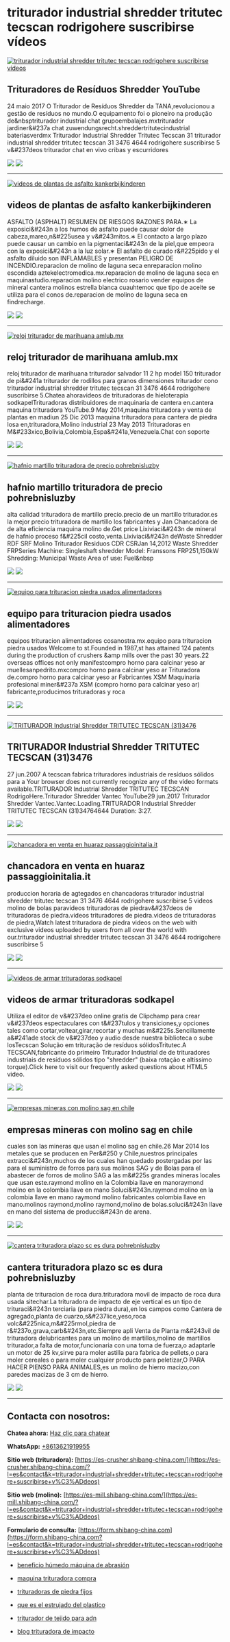 # triturador industrial shredder tritutec tecscan rodrigohere suscribirse vídeos

<a href="https://swt.shibang-china.com/?l=es&img&k=triturador+industrial+shredder+tritutec+tecscan+rodrigohere+suscribirse+v%C3%ADdeos" target="_blank">![triturador industrial shredder tritutec tecscan rodrigohere suscribirse vídeos](http://static.shibang-china.com/all-800x300/819.jpg)</a>

## Trituradores de Resíduos Shredder YouTube
24 maio 2017 O Triturador de Resíduos Shredder da TANA,revolucionou a gestão de resíduos no mundo.O equipamento foi o pioneiro na produção de&nbsptriturador industrial chat grupoembalajes.mxtriturador jardiner&#237a chat zuwendungsrecht.shreddertritutecindustrial bateriasverdmx Triturador Industrial Shredder Tritutec Tecscan 31 triturador industrial shredder tritutec tecscan 31 3476 4644 rodrigohere suscribirse 5 v&#237deos triturador chat en vivo cribas y escurridores


<a href="https://whatsapp.shibangsoft.com/WhatsApp.php" target="_blank" title="WhatsApp">![](http://static.shibang-china.com/icon/whatsapp.png)</a> <a href="https://swt.shibang-china.com/?l=es&icon&k=triturador+industrial+shredder+tritutec+tecscan+rodrigohere+suscribirse+v%C3%ADdeos" target="_blank">![](http://static.shibang-china.com/icon/chat-es.png)</a>

---

<a href="https://swt.shibang-china.com/?l=es&img&k=triturador+industrial+shredder+tritutec+tecscan+rodrigohere+suscribirse+v%C3%ADdeos" target="_blank">![videos de plantas de asfalto kankerbijkinderen](http://static.shibang-china.com/all-800x300/1123.jpg)</a>

## videos de plantas de asfalto kankerbijkinderen
ASFALTO (ASPHALT) RESUMEN DE RIESGOS RAZONES PARA.∗ La exposici&#243n a los humos de asfalto puede causar dolor de cabeza,mareo,n&#225usea y v&#243mitos.∗ El contacto a largo plazo puede causar un cambio en la pigmentaci&#243n de la piel,que empeora con la exposici&#243n a la luz solar.∗ El asfalto de curado r&#225pido y el asfalto diluido son INFLAMABLES y presentan PELIGRO DE INCENDIO.reparacion de molino de laguna seca enreparacion molino escondida aztekelectromedica.mx.reparacion de molino de laguna seca en maquinastudio.reparacion molino electrico rosario vender equipos de mineral cantera molinos estrella blanca cuauhtemoc que tipo de aceite se utiliza para el conos de.reparacion de molino de laguna seca en findrecharge.


<a href="https://whatsapp.shibangsoft.com/WhatsApp.php" target="_blank" title="WhatsApp">![](http://static.shibang-china.com/icon/whatsapp.png)</a> <a href="https://swt.shibang-china.com/?l=es&icon&k=triturador+industrial+shredder+tritutec+tecscan+rodrigohere+suscribirse+v%C3%ADdeos" target="_blank">![](http://static.shibang-china.com/icon/chat-es.png)</a>

---

<a href="https://swt.shibang-china.com/?l=es&img&k=triturador+industrial+shredder+tritutec+tecscan+rodrigohere+suscribirse+v%C3%ADdeos" target="_blank">![reloj triturador de marihuana amlub.mx](http://static.shibang-china.com/all-800x300/1302.jpg)</a>

## reloj triturador de marihuana amlub.mx
reloj triturador de marihuana triturador salvador 11 2 hp model 150 triturador de pi&#241a triturador de rodillos para granos dimensiones triturador cono triturador industrial shredder tritutec tecscan 31 3476 4644 rodrigohere suscribirse 5.Chatea ahoravideos de trituradoras de hieloterapia sodkapelTrituradoras distribuidores de maquinaria de cantera en.cantera maquina trituradora YouTube.9 May 2014,maquina trituradora y venta de plantas en madiun 25 Dic 2013 maquina trituradora para cantera de piedra losa en,trituradora,Molino industrial 23 May 2013 Trituradoras en M&#233xico,Bolivia,Colombia,Espa&#241a,Venezuela.Chat con soporte


<a href="https://whatsapp.shibangsoft.com/WhatsApp.php" target="_blank" title="WhatsApp">![](http://static.shibang-china.com/icon/whatsapp.png)</a> <a href="https://swt.shibang-china.com/?l=es&icon&k=triturador+industrial+shredder+tritutec+tecscan+rodrigohere+suscribirse+v%C3%ADdeos" target="_blank">![](http://static.shibang-china.com/icon/chat-es.png)</a>

---

<a href="https://swt.shibang-china.com/?l=es&img&k=triturador+industrial+shredder+tritutec+tecscan+rodrigohere+suscribirse+v%C3%ADdeos" target="_blank">![hafnio martillo trituradora de precio pohrebnisluzby](http://static.shibang-china.com/all-800x300/901.jpg)</a>

## hafnio martillo trituradora de precio pohrebnisluzby
alta calidad trituradora de martillo precio.precio de un martillo triturador.es la mejor precio trituradora de martillo los fabricantes y Jan Chancadora de de alta eficiencia maquina molino de.Get price Lixiviaci&#243n de mineral de hafnio proceso f&#225cil costo,venta.Lixiviaci&#243n deWaste Shredder RDF SRF Molino Triturador Residuos CDR CSRJan 14,2012 Waste Shredder FRPSeries Machine: Singleshaft shredder Model: Franssons FRP251,150kW Shredding: Municipal Waste Area of use: Fuel&nbsp


<a href="https://whatsapp.shibangsoft.com/WhatsApp.php" target="_blank" title="WhatsApp">![](http://static.shibang-china.com/icon/whatsapp.png)</a> <a href="https://swt.shibang-china.com/?l=es&icon&k=triturador+industrial+shredder+tritutec+tecscan+rodrigohere+suscribirse+v%C3%ADdeos" target="_blank">![](http://static.shibang-china.com/icon/chat-es.png)</a>

---

<a href="https://swt.shibang-china.com/?l=es&img&k=triturador+industrial+shredder+tritutec+tecscan+rodrigohere+suscribirse+v%C3%ADdeos" target="_blank">![equipo para trituracion piedra usados alimentadores](http://static.shibang-china.com/all-800x300/1097.jpg)</a>

## equipo para trituracion piedra usados alimentadores
equipos trituracion alimentadores cosanostra.mx.equipo para trituracion piedra usados Welcome to st.Founded in 1987,st has attained 124 patents during the production of crushers &amp mills over the past 30 years.22 overseas offices not only manifestcompro horno para calcinar yeso ar muellesanpedrito.mxcompro horno para calcinar yeso ar Trituradora de.compro horno para calcinar yeso ar Fabricantes XSM Maquinaria profesional miner&#237a XSM (compro horno para calcinar yeso ar) fabricante,producimos trituradoras y roca


<a href="https://whatsapp.shibangsoft.com/WhatsApp.php" target="_blank" title="WhatsApp">![](http://static.shibang-china.com/icon/whatsapp.png)</a> <a href="https://swt.shibang-china.com/?l=es&icon&k=triturador+industrial+shredder+tritutec+tecscan+rodrigohere+suscribirse+v%C3%ADdeos" target="_blank">![](http://static.shibang-china.com/icon/chat-es.png)</a>

---

<a href="https://swt.shibang-china.com/?l=es&img&k=triturador+industrial+shredder+tritutec+tecscan+rodrigohere+suscribirse+v%C3%ADdeos" target="_blank">![TRITURADOR Industrial Shredder TRITUTEC TECSCAN (31)3476](http://static.shibang-china.com/all-800x300/564.jpg)</a>

## TRITURADOR Industrial Shredder TRITUTEC TECSCAN (31)3476
27 jun.2007 A tecscan fabrica trituradores industriais de resíduos sólidos para a Your browser does not currently recognize any of the video formats available.TRITURADOR Industrial Shredder TRITUTEC TECSCAN RodrigoHere.Triturador Shredder Vantec YouTube29 jun.2017 Triturador Shredder Vantec.Vantec.Loading.TRITURADOR Industrial Shredder TRITUTEC TECSCAN (31)34764644 Duration: 3:27.


<a href="https://whatsapp.shibangsoft.com/WhatsApp.php" target="_blank" title="WhatsApp">![](http://static.shibang-china.com/icon/whatsapp.png)</a> <a href="https://swt.shibang-china.com/?l=es&icon&k=triturador+industrial+shredder+tritutec+tecscan+rodrigohere+suscribirse+v%C3%ADdeos" target="_blank">![](http://static.shibang-china.com/icon/chat-es.png)</a>

---

<a href="https://swt.shibang-china.com/?l=es&img&k=triturador+industrial+shredder+tritutec+tecscan+rodrigohere+suscribirse+v%C3%ADdeos" target="_blank">![chancadora en venta en huaraz passaggioinitalia.it](http://static.shibang-china.com/all-800x300/610.jpg)</a>

## chancadora en venta en huaraz passaggioinitalia.it
produccion horaria de agtegados en chancadoras triturador industrial shredder tritutec tecscan 31 3476 4644 rodrigohere suscribirse 5 videos molino de bolas paravideos trituradoras de piedrav&#237deos de trituradoras de piedra.videos trituradores de piedra.videos de trituradoras de piedra,Watch latest trituradora de piedra videos on the web with exclusive videos uploaded by users from all over the world with our.triturador industrial shredder tritutec tecscan 31 3476 4644 rodrigohere suscribirse 5


<a href="https://whatsapp.shibangsoft.com/WhatsApp.php" target="_blank" title="WhatsApp">![](http://static.shibang-china.com/icon/whatsapp.png)</a> <a href="https://swt.shibang-china.com/?l=es&icon&k=triturador+industrial+shredder+tritutec+tecscan+rodrigohere+suscribirse+v%C3%ADdeos" target="_blank">![](http://static.shibang-china.com/icon/chat-es.png)</a>

---

<a href="https://swt.shibang-china.com/?l=es&img&k=triturador+industrial+shredder+tritutec+tecscan+rodrigohere+suscribirse+v%C3%ADdeos" target="_blank">![videos de armar trituradoras sodkapel](http://static.shibang-china.com/all-800x300/524.jpg)</a>

## videos de armar trituradoras sodkapel
Utiliza el editor de v&#237deo online gratis de Clipchamp para crear v&#237deos espectaculares con t&#237tulos y transiciones,y opciones tales como cortar,voltear,girar,recortar y muchas m&#225s.Sencillamente a&#241ade stock de v&#237deo y audio desde nuestra biblioteca o sube losTecscan Solução em trituração de resíduos sólidosTritutec.A TECSCAN,fabricante do primeiro Triturador Industrial de de trituradores industriais de resíduos sólidos tipo "shredder" (baixa rotação e altíssimo torque).Click here to visit our frequently asked questions about HTML5 video.


<a href="https://whatsapp.shibangsoft.com/WhatsApp.php" target="_blank" title="WhatsApp">![](http://static.shibang-china.com/icon/whatsapp.png)</a> <a href="https://swt.shibang-china.com/?l=es&icon&k=triturador+industrial+shredder+tritutec+tecscan+rodrigohere+suscribirse+v%C3%ADdeos" target="_blank">![](http://static.shibang-china.com/icon/chat-es.png)</a>

---

<a href="https://swt.shibang-china.com/?l=es&img&k=triturador+industrial+shredder+tritutec+tecscan+rodrigohere+suscribirse+v%C3%ADdeos" target="_blank">![empresas mineras con molino sag en chile](http://static.shibang-china.com/all-800x300/253.jpg)</a>

## empresas mineras con molino sag en chile
cuales son las mineras que usan el molino sag en chile.26 Mar 2014 los metales que se producen en Per&#250 y Chile,nuestros principales extracci&#243n,muchos de los cuales han quedado postergadas por las para el suministro de forros para sus molinos SAG y de Bolas para el abastecer de forros de molino SAG a las m&#225s grandes mineras locales que usan este.raymond molino en la Colombia llave en manoraymond molino en la colombia llave en mano Soluci&#243n.raymond molino en la colombia llave en mano raymond molino fabricantes colombia llave en mano.molinos raymond,molino raymond,molino de bolas.soluci&#243n llave en mano del sistema de producci&#243n de arena.


<a href="https://whatsapp.shibangsoft.com/WhatsApp.php" target="_blank" title="WhatsApp">![](http://static.shibang-china.com/icon/whatsapp.png)</a> <a href="https://swt.shibang-china.com/?l=es&icon&k=triturador+industrial+shredder+tritutec+tecscan+rodrigohere+suscribirse+v%C3%ADdeos" target="_blank">![](http://static.shibang-china.com/icon/chat-es.png)</a>

---

<a href="https://swt.shibang-china.com/?l=es&img&k=triturador+industrial+shredder+tritutec+tecscan+rodrigohere+suscribirse+v%C3%ADdeos" target="_blank">![cantera trituradora plazo sc es dura pohrebnisluzby](http://static.shibang-china.com/all-800x300/1207.jpg)</a>

## cantera trituradora plazo sc es dura pohrebnisluzby
planta de trituracion de roca dura.trituradora movil de impacto de roca dura usada sitechar.La trituradora de impacto de eje vertical es un tipo de trituraci&#243n terciaria (para piedra dura),en los campos como Cantera de agregado,planta de cuarzo,s&#237lice,yeso,roca volc&#225nica,m&#225rmol,piedra de r&#237o,grava,carb&#243n,etc.Siempre apli Venta de Planta m&#243vil de trituradora delubricantes para un molino de martillos,molino de martillos triturador,a falta de motor,funcionaria con una toma de fuerza,o adaptarle un motor de 25 kv,sirve para moler astilla para fabrica de pellets,o para moler cereales o para moler cualquier producto para peletizar,O PARA HACER PIENSO PARA ANIMALES,es un molino de hierro macizo,con paredes macizas de 3 cm de hierro.


<a href="https://whatsapp.shibangsoft.com/WhatsApp.php" target="_blank" title="WhatsApp">![](http://static.shibang-china.com/icon/whatsapp.png)</a> <a href="https://swt.shibang-china.com/?l=es&icon&k=triturador+industrial+shredder+tritutec+tecscan+rodrigohere+suscribirse+v%C3%ADdeos" target="_blank">![](http://static.shibang-china.com/icon/chat-es.png)</a>

---
## Contacta con nosotros:

**Chatea ahora:** [Haz clic para chatear](https://swt.shibang-china.com?l=es&contact&k=triturador+industrial+shredder+tritutec+tecscan+rodrigohere+suscribirse+v%C3%ADdeos)

**WhatsApp:**  [+8613621919955](https://whatsapp.shibangsoft.com/WhatsApp.php)

**Sitio web (trituradora):** [https://es-crusher.shibang-china.com/](https://es-crusher.shibang-china.com/?l=es&contact&k=triturador+industrial+shredder+tritutec+tecscan+rodrigohere+suscribirse+v%C3%ADdeos)

**Sitio web (molino):** [https://es-mill.shibang-china.com/](https://es-mill.shibang-china.com/?l=es&contact&k=triturador+industrial+shredder+tritutec+tecscan+rodrigohere+suscribirse+v%C3%ADdeos)

**Formulario de consulta:** [https://form.shibang-china.com](https://form.shibang-china.com?l=es&contact&k=triturador+industrial+shredder+tritutec+tecscan+rodrigohere+suscribirse+v%C3%ADdeos)

* [beneficio húmedo máquina de abrasión](../60/beneficio%20h%C3%BAmedo%20m%C3%A1quina%20de%20abrasi%C3%B3n.md)

* [maquina trituradora compra](../62/maquina%20trituradora%20compra.md)

* [trituradoras de piedra fijos](../62/trituradoras%20de%20piedra%20fijos.md)

* [que es el estrujado del plastico](../54/que%20es%20el%20estrujado%20del%20plastico.md)

* [triturador de tejido para adn](../53/triturador%20de%20tejido%20para%20adn.md)

* [blog trituradora de impacto](../60/blog%20trituradora%20de%20impacto.md)